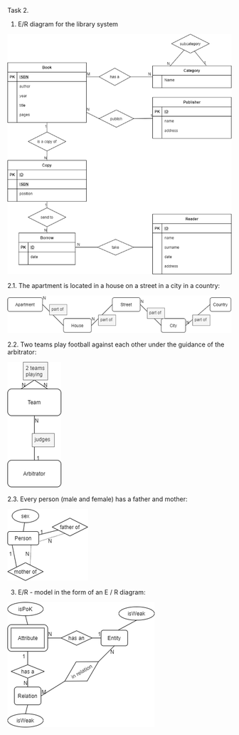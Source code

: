 Task 2.  

1. E/R diagram for the library system  

![E/R diagram for the library system](t1.png?raw=true)
   
2.1. The apartment is located in a house on a street in a city in a country:  

![Places](t2.1.png?raw=true)  

2.2. Two teams play football against each other under the guidance of the arbitrator:  

![Teams](t2.2.png?raw=true)

2.3. Every person (male and female) has a father and mother:  

![Relatives](t2.3.png?raw=true)

3. E/R - model in the form of an E / R diagram:  

![ER model](t3.png?raw=true)  
   